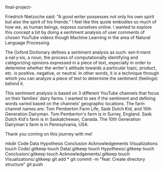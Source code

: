 final-project-

Friedrich Nietzsche said: "A good writer possesses not only his own spirit but also the spirit of his friends." I feel like this quote embodies so much of how we, as human beings, express ourselves online. I wanted to explore this concept a bit by doing a sentiment analysis of user comments of chosen YouTube videos though Machine Learning in the area of Natural Language Processing.

The Oxford Dictionary defines a sentiment analysis as such: sen·ti·ment a·nal·y·sis, a noun, the process of computationally identifying and categorizing opinions expressed in a piece of text, especially in order to determine whether the writer's attitude towards a particular topic, product, etc. is positive, negative, or neutral. In other words, it is a technique through which you can analyze a piece of text to determine the sentiment (feelings) behind it.

This sentiment analysis is based on 3 different YouTube channels that focus on their families' dairy farms. I wanted to see if the sentiment and defining words varied based on the channels' geographic locations.  The farm channel names are: Tom Pemberton Farm Life, Sask Dutch Kid, and 10th Generation Dairyman. Tom Pemberton's farm is in Surrey, England. Sask Dutch Kid's farm is in Saskatchewan, Canada. The 10th Generation Dairyman's farm is in Pennsylvania, USA. 

Thank you coming on this journey with me!


mkdir Code Data Hypothesis Conclusion Acknowledgements Visualizations
touch Code/.gitkeep
touch Data/.gitkeep
touch Hypothesis/.gitkeep
touch Conclusion/.gitkeep
touch Acknowledgements/.gitkeep
touch Visualizations/.gitkeep
git add *
git commit -m "feat: Create directory structure"
git push
